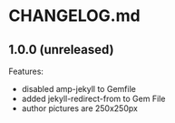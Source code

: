# CHANGELOG.md

## 1.0.0 (unreleased)

Features:

- disabled amp-jekyll to Gemfile
- added jekyll-redirect-from to Gem File
- author pictures are 250x250px
